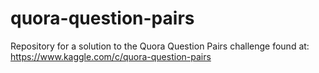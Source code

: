 # quora-question-pairs
Repository for a solution to the Quora Question Pairs challenge found at: https://www.kaggle.com/c/quora-question-pairs
